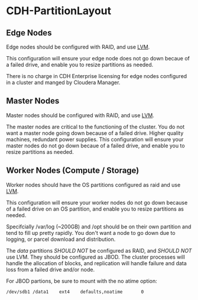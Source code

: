 # CDH-PartitionLayout

## Edge Nodes

Edge nodes should be configured with RAID, and use [LVM](https://en.wikipedia.org/wiki/Logical_Volume_Manager_(Linux)).

This configuration will ensure your edge node does not go down becaue of a failed drive, and enable you to resize partitions as needed.

There is no charge in CDH Enterprise licensing for edge nodes configured in a cluster and manged by Cloudera Manager.

## Master Nodes

Master nodes should be configured with RAID, and use [LVM](https://en.wikipedia.org/wiki/Logical_Volume_Manager_(Linux)).

The master nodes are critical to the functioning of the cluster.  You do not want a master node going down because of a failed drive.  Higher quality machines, redundant power supplies.  This configuration will ensure your master nodes do not go down becaue of a failed drive, and enable you to resize partitions as needed.

## Worker Nodes (Compute / Storage)

Worker nodes should have the OS partitions configured as raid and use [LVM](https://en.wikipedia.org/wiki/Logical_Volume_Manager_(Linux)).

This configuration will ensure your worker nodes do not go down because of a failed drive on an OS partition, and enable you to resize partitions as needed.

Specifcially /var/log (~200GB) and /opt should be on their own partition and tend to fill up pretty rapidly.  You don't want a node to go down due to logging, or parcel download and distribution.

The *data* partitions *SHOULD NOT* be configured as RAID, and *SHOULD NOT* use LVM.  They should be configured as JBOD.  The cluster processes will handle the allocation of blocks, and replication will handle failure and data loss from a failed drive and/or node.

For JBOD partions, be sure to mount with the no atime option:

```
/dev/sdb1 /data1    ext4    defaults,noatime       0
```
